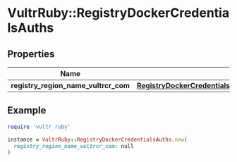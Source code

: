 # VultrRuby::RegistryDockerCredentialsAuths

## Properties

| Name | Type | Description | Notes |
| ---- | ---- | ----------- | ----- |
| **registry_region_name_vultrcr_com** | [**RegistryDockerCredentialsAuthsRegistryRegionNameVultrcrCom**](RegistryDockerCredentialsAuthsRegistryRegionNameVultrcrCom.md) |  | [optional] |

## Example

```ruby
require 'vultr_ruby'

instance = VultrRuby::RegistryDockerCredentialsAuths.new(
  registry_region_name_vultrcr_com: null
)
```

